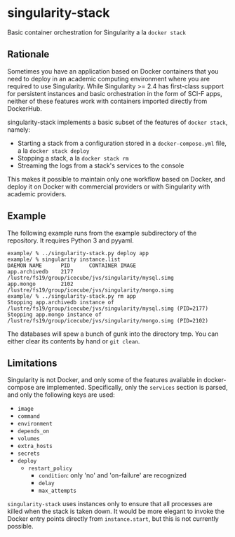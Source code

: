 # singularity-stack
Basic container orchestration for Singularity a la `docker stack`

## Rationale

Sometimes you have an application based on Docker containers that you need to
deploy in an academic computing environment where you are required to use
Singularity. While Singularity >= 2.4 has first-class support for persistent
instances and basic orchestration in the form of SCI-F apps, neither of these
features work with containers imported directly from DockerHub.

singularity-stack implements a basic subset of the features of `docker stack`,
namely:

- Starting a stack from a configuration stored in a `docker-compose.yml` file, a la `docker stack deploy`
- Stopping a stack, a la `docker stack rm`
- Streaming the logs from a stack's services to the console

This makes it possible to maintain only one workflow based on Docker, and
deploy it on Docker with commercial providers or with Singularity with academic
providers.

## Example

The following example runs from the example subdirectory of the repository. It
requires Python 3 and pyyaml.

    example/ % ../singularity-stack.py deploy app
    example/ % singularity instance.list
    DAEMON NAME      PID      CONTAINER IMAGE
    app.archivedb    2177     /lustre/fs19/group/icecube/jvs/singularity/mysql.simg
    app.mongo        2102     /lustre/fs19/group/icecube/jvs/singularity/mongo.simg
    example/ % ../singularity-stack.py rm app
    Stopping app.archivedb instance of /lustre/fs19/group/icecube/jvs/singularity/mysql.simg (PID=2177)
    Stopping app.mongo instance of /lustre/fs19/group/icecube/jvs/singularity/mongo.simg (PID=2102)

The databases will spew a bunch of gunk into the directory tmp. You can either
clear its contents by hand or `git clean`.

## Limitations

Singularity is not Docker, and only some of the features available in
docker-compose are implemented. Specifically, only the `services` section is
parsed, and only the following keys are used:

- `image`
- `command`
- `environment`
- `depends_on`
- `volumes`
- `extra_hosts`
- `secrets`
- `deploy`
  * `restart_policy`
    - `condition`: only 'no' and 'on-failure' are recognized
    - `delay`
    - `max_attempts`

`singularity-stack` uses instances only to ensure that all processes are killed
when the stack is taken down. It would be more elegant to invoke the Docker
entry points directly from `instance.start`, but this is not currently possible.

